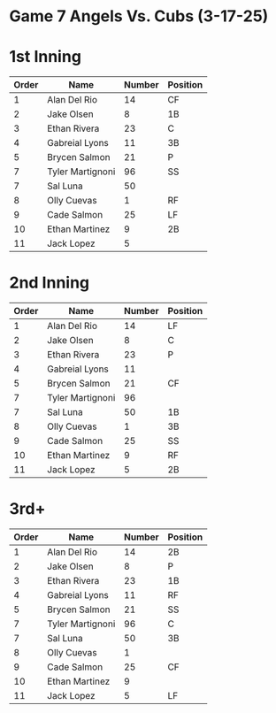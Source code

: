 # Game 7 Angels Vs. Cubs (3-17-25)

# 1st Inning

| Order | Name | Number | Position |
| --- | --- | --- | --- |
| 1   | Alan Del Rio | 14  | CF  |
| 2   | Jake Olsen | 8   | 1B  |
| 3   | Ethan Rivera | 23  | C   |
| 4   | Gabreial Lyons | 11  | 3B  |
| 5   | Brycen Salmon | 21  | P   |
| 7   | Tyler Martignoni | 96  | SS  |
| 7   | Sal Luna | 50  |     |
| 8   | Olly Cuevas | 1   | RF  |
| 9   | Cade Salmon | 25  | LF  |
| 10  | Ethan Martinez | 9   | 2B  |
| 11  | Jack Lopez | 5   |     |

# 2nd Inning

| Order | Name | Number | Position |
| --- | --- | --- | --- |
| 1   | Alan Del Rio | 14  | LF  |
| 2   | Jake Olsen | 8   | C  |
| 3   | Ethan Rivera | 23  | P   |
| 4   | Gabreial Lyons | 11  |   |
| 5   | Brycen Salmon | 21  | CF   |
| 7   | Tyler Martignoni | 96  |   |
| 7   | Sal Luna | 50  |  1B   |
| 8   | Olly Cuevas | 1   | 3B  |
| 9   | Cade Salmon | 25  | SS  |
| 10  | Ethan Martinez | 9   | RF  |
| 11  | Jack Lopez | 5   |   2B  |


# 3rd+

| Order | Name | Number | Position |
| --- | --- | --- | --- |
| 1   | Alan Del Rio | 14  | 2B  |
| 2   | Jake Olsen | 8   |  P |
| 3   | Ethan Rivera | 23  |  1B  |
| 4   | Gabreial Lyons | 11  | RF  |
| 5   | Brycen Salmon | 21  | SS   |
| 7   | Tyler Martignoni | 96  | C  |
| 7   | Sal Luna | 50  |  3B   |
| 8   | Olly Cuevas | 1   |  |
| 9   | Cade Salmon | 25  | CF |
| 10  | Ethan Martinez | 9   |   |
| 11  | Jack Lopez | 5   |   LF  |
